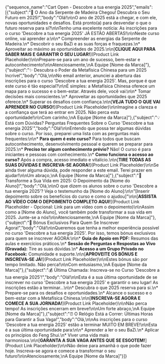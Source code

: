 {"sequence_name":"Cart Open - Descobre a tua energia 2025","emails":[{"subject":"🎉 O Ano da Serpente de Madeira Chegou! Descubra o Seu Futuro em 2025!","body":"Olá!\n\nO ano de 2025 está a chegar, e com ele, novas oportunidades e desafios. Está pronto(a) para desvendar o que o futuro reserva para si?\n\nTenho uma excelente notícia: As inscrições para o curso 'Descobre a tua energia 2025' JÁ ESTÃO ABERTAS!\n\nNeste curso online, vai aprender a:\n\n*   Compreender as energias da Serpente de Madeira.\n*   Descobrir o seu BaZi e as suas forças e fraquezas.\n*   Aproveitar ao máximo as oportunidades de 2025.\n\n[**CLIQUE AQUI PARA SABER MAIS E GARANTIR O SEU LUGAR!**](Product Link Placeholder)\n\nPrepare-se para um ano de sucesso, bem-estar e autoconhecimento!\n\nAtenciosamente,\nA Equipe [Nome da Marca]"},{"subject":"✨ Descubra o Poder da Metafísica Chinesa para um 2025 Incrível","body":"Olá,\n\nNo email anterior, anunciei a abertura das inscrições para o curso 'Descobre a tua energia 2025'. Mas, porque é que este curso é tão especial?\n\nÉ simples: a Metafísica Chinesa oferece um mapa para o sucesso e o bem-estar. Através dele, você vai:\n\n*   Tomar decisões mais conscientes.\n*   Aproveitar as oportunidades que 2025 oferece.\n*   Superar os desafios com confiança.\n\n[**VEJA TUDO O QUE VAI APRENDER NO CURSO!**](Product Link Placeholder)\n\nImagine a clareza e a confiança que terá ao entrar em 2025. Não perca esta oportunidade!\n\nCom carinho,\nA Equipe [Nome da Marca]"},{"subject":"💡 Está com Dúvidas? Perguntas Frequentes Sobre o Curso 'Descobre a tua energia 2025'","body":"Olá!\n\nEntendo que possa ter algumas dúvidas sobre o curso. Por isso, preparei uma lista com as perguntas mais frequentes:\n\n*   **Para quem é este curso?** Para todos que buscam autoconhecimento, desenvolvimento pessoal e querem se preparar para 2025.\n*   **Preciso ter algum conhecimento prévio?** Não! O curso é para iniciantes e pessoas com conhecimento.\n*   **Como funciona o acesso ao curso?** Após a compra, acesso imediato e vitalício.\n\n[**TIRE TODAS AS SUAS DÚVIDAS E INSCREVA-SE AGORA!**](Product Link Placeholder)\n\nSe ainda tiver alguma dúvida, pode responder a este email. Terei prazer em ajudar!\n\nUm abraço,\nA Equipe [Nome da Marca]"},{"subject":"🌟 Transforme a Sua Vida em 2025: O Depoimento da [Nome do Aluno]!","body":"Olá,\n\nO que dizem os alunos sobre o curso 'Descobre a tua energia 2025'? Veja o testemunho da [Nome do Aluno]:\n\n\"[Inserir depoimento sobre os benefícios do curso e como o ajudou]\"\n\n[**ASSISTA AO VÍDEO COM O DEPOIMENTO COMPLETO AQUI!**](Product Link Placeholder - Opcional: Link para um vídeo com o depoimento)\n\nAssim como a [Nome do Aluno], você também pode transformar a sua vida em 2025. Junte-se a nós!\n\nAtenciosamente,\nA Equipe [Nome da Marca]"},{"subject":"🎁 Bónus Exclusivos Para Quem Se Inscrever Agora!","body":"Olá!\n\nQueremos que tenha a melhor experiência possível no curso 'Descobre a tua energia 2025'. Por isso, temos bónus exclusivos para quem se inscrever AGORA:\n\n*   **Guia de Apoio em PDF:** Resumos das aulas e exercícios práticos.\n*   **Sessão de Perguntas e Respostas ao Vivo (Gravada):** Tire as suas dúvidas.\n*   **Acesso a um Grupo Privado no Facebook:** Comunidade e suporte.\n\n[**APROVEITE OS BÓNUS E INSCREVA-SE JÁ!**](Product Link Placeholder)\n\nEstes bónus são por tempo limitado. Não perca!\n\nCom entusiasmo,\nA Equipe [Nome da Marca]"},{"subject":"💰 Última Chamada: Inscreva-se no Curso 'Descobre a tua energia 2025'!","body":"Olá!\n\nEsta é a sua última oportunidade de se inscrever no curso 'Descobre a tua energia 2025' e garantir o seu lugar! As inscrições estão a terminar...\n\n*   Descubra o que 2025 reserva para si.\n*   Prepare-se para os desafios e oportunidades.\n*   Alcance o sucesso e o bem-estar com a Metafísica Chinesa.\n\n[**INSCREVA-SE AGORA E COMECE A SUA JORNADA!**](Product Link Placeholder)\n\nNão perca tempo! As inscrições encerram em breve!\n\nUm forte abraço,\nA Equipe [Nome da Marca]"},{"subject":"⏰ O Relógio Está a Correr: Últimas Horas para Garantir a Sua Vaga!","body":"Olá,\n\nAs inscrições para o curso 'Descobre a tua energia 2025' estão a terminar MUITO EM BREVE!\n\nEsta é a sua última oportunidade para:\n\n*   Aprender a ler o seu BaZi.\n*   Aplicar os princípios do Feng Shui.\n*   Viver uma vida mais harmoniosa.\n\n[**GARANTA A SUA VAGA ANTES QUE SE ESGOTEM!**](Product Link Placeholder)\n\nNão deixe para amanhã o que pode fazer hoje. Inscreva-se agora e comece a transformar o seu futuro!\n\nAtenciosamente,\nA Equipe [Nome da Marca]"}]}